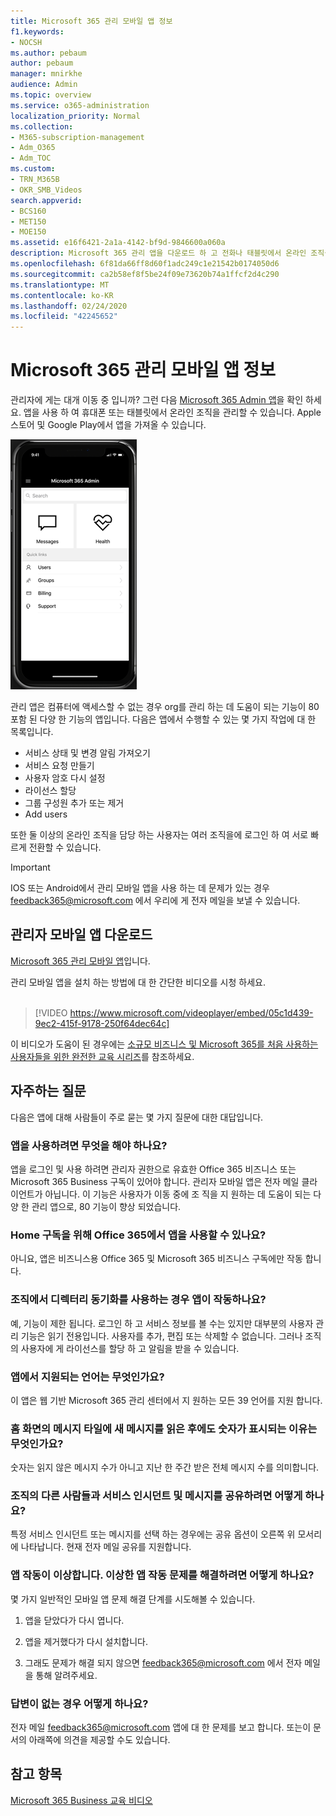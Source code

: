 ```yaml
---
title: Microsoft 365 관리 모바일 앱 정보
f1.keywords:
- NOCSH
ms.author: pebaum
author: pebaum
manager: mnirkhe
audience: Admin
ms.topic: overview
ms.service: o365-administration
localization_priority: Normal
ms.collection:
- M365-subscription-management
- Adm_O365
- Adm_TOC
ms.custom:
- TRN_M365B
- OKR_SMB_Videos
search.appverid:
- BCS160
- MET150
- MOE150
ms.assetid: e16f6421-2a1a-4142-bf9d-9846600a060a
description: Microsoft 365 관리 앱을 다운로드 하 고 전화나 태블릿에서 온라인 조직을 관리 하는 방법에 대해 알아보세요.
ms.openlocfilehash: 6f81da66ff8d60f1adc249c1e21542b0174050d6
ms.sourcegitcommit: ca2b58ef8f5be24f09e73620b74a1ffcf2d4c290
ms.translationtype: MT
ms.contentlocale: ko-KR
ms.lasthandoff: 02/24/2020
ms.locfileid: "42245652"
---
```

# <a name="about-the-microsoft-365-admin-mobile-app"></a>Microsoft 365 관리 모바일 앱 정보

관리자에 게는 대개 이동 중 입니까? 그런 다음 [Microsoft 365 Admin 앱](https://go.microsoft.com/fwlink/?LinkID=627216)을 확인 하세요. 앱을 사용 하 여 휴대폰 또는 태블릿에서 온라인 조직을 관리할 수 있습니다. Apple 스토어 및 Google Play에서 앱을 가져올 수 있습니다. <br> 

![검색, 메시지, 상태 및 빠른 링크를 표시 하는 관리 모바일 앱 홈페이지의 화면 캡처](../media/admin-mobile-app-darkbg.png)

관리 앱은 컴퓨터에 액세스할 수 없는 경우 org를 관리 하는 데 도움이 되는 기능이 80 포함 된 다양 한 기능의 앱입니다. 다음은 앱에서 수행할 수 있는 몇 가지 작업에 대 한 목록입니다.

- 서비스 상태 및 변경 알림 가져오기
- 서비스 요청 만들기
- 사용자 암호 다시 설정
- 라이선스 할당
- 그룹 구성원 추가 또는 제거
- Add users 

또한 둘 이상의 온라인 조직을 담당 하는 사용자는 여러 조직을에 로그인 하 여 서로 빠르게 전환할 수 있습니다. 
  
> [!IMPORTANT]
> IOS 또는 Android에서 관리 모바일 앱을 사용 하는 데 문제가 있는 경우 [feedback365@microsoft.com](mailto:feedback365@microsoft.com) 에서 우리에 게 전자 메일을 보낼 수 있습니다. 
  
## <a name="download-the-admin-mobile-app"></a>관리자 모바일 앱 다운로드

[Microsoft 365 관리 모바일 앱](https://go.microsoft.com/fwlink/?LinkID=627216)입니다.
  
관리 모바일 앱을 설치 하는 방법에 대 한 간단한 비디오를 시청 하세요.<br><br>

> [!VIDEO https://www.microsoft.com/videoplayer/embed/05c1d439-9ec2-415f-9178-250f64dec64c] 

이 비디오가 도움이 된 경우에는 [소규모 비즈니스 및 Microsoft 365를 처음 사용하는 사용자들을 위한 완전한 교육 시리즈](https://support.office.com/article/6ab4bbcd-79cf-4000-a0bd-d42ce4d12816)를 참조하세요.

 
## <a name="frequently-asked-questions"></a>자주하는 질문

다음은 앱에 대해 사람들이 주로 묻는 몇 가지 질문에 대한 대답입니다.
  
### <a name="what-do-i-need-to-do-to-be-able-to-use-the-app"></a>앱을 사용하려면 무엇을 해야 하나요?

앱을 로그인 및 사용 하려면 관리자 권한으로 유효한 Office 365 비즈니스 또는 Microsoft 365 Business 구독이 있어야 합니다. 관리자 모바일 앱은 전자 메일 클라이언트가 아닙니다. 이 기능은 사용자가 이동 중에 조 직을 지 원하는 데 도움이 되는 다양 한 관리 앱으로, 80 기능이 향상 되었습니다.
  
### <a name="can-i-use-the-app-with-my-office-365-for-home-subscription"></a>Home 구독을 위해 Office 365에서 앱을 사용할 수 있나요?

아니요, 앱은 비즈니스용 Office 365 및 Microsoft 365 비즈니스 구독에만 작동 합니다. 
  
### <a name="will-the-app-work-if-my-organization-has-directory-synchronization-enabled"></a>조직에서 디렉터리 동기화를 사용하는 경우 앱이 작동하나요?

예, 기능이 제한 됩니다. 로그인 하 고 서비스 정보를 볼 수는 있지만 대부분의 사용자 관리 기능은 읽기 전용입니다. 사용자를 추가, 편집 또는 삭제할 수 없습니다. 그러나 조직의 사용자에 게 라이선스를 할당 하 고 알림을 받을 수 있습니다.
  
### <a name="what-languages-are-supported-by-the-app"></a>앱에서 지원되는 언어는 무엇인가요?

이 앱은 웹 기반 Microsoft 365 관리 센터에서 지 원하는 모든 39 언어를 지원 합니다. 
  
### <a name="why-does-the-messages-tile-on-the-home-screen-show-numbers-even-after-ive-read-the-new-messages"></a>홈 화면의 메시지 타일에 새 메시지를 읽은 후에도 숫자가 표시되는 이유는 무엇인가요?

숫자는 읽지 않은 메시지 수가 아니고 지난 한 주간 받은 전체 메시지 수를 의미합니다.
  
### <a name="how-can-i-share-the-service-incidents-and-messages-with-the-rest-of-my-organization"></a>조직의 다른 사람들과 서비스 인시던트 및 메시지를 공유하려면 어떻게 하나요?

특정 서비스 인시던트 또는 메시지를 선택 하는 경우에는 공유 옵션이 오른쪽 위 모서리에 나타납니다. 현재 전자 메일 공유를 지원합니다.
  
### <a name="my-app-is-acting-funny-what-can-i-do-to-troubleshoot-weird-app-behavior"></a>앱 작동이 이상합니다. 이상한 앱 작동 문제를 해결하려면 어떻게 하나요?

몇 가지 일반적인 모바일 앱 문제 해결 단계를 시도해볼 수 있습니다.
  
1. 앱을 닫았다가 다시 엽니다.
    
2. 앱을 제거했다가 다시 설치합니다.

3. 그래도 문제가 해결 되지 않으면 [feedback365@microsoft.com](mailto:feedback365@microsoft.com) 에서 전자 메일을 통해 알려주세요.
    
### <a name="what-do-i-do-if-my-question-isnt-answered"></a>답변이 없는 경우 어떻게 하나요?

전자 메일 [feedback365@microsoft.com](mailto:feedback365@microsoft.com) 앱에 대 한 문제를 보고 합니다. 또는이 문서의 아래쪽에 의견을 제공할 수도 있습니다. 
  
## <a name="see-also"></a>참고 항목

[Microsoft 365 Business 교육 비디오](https://support.office.com/article/6ab4bbcd-79cf-4000-a0bd-d42ce4d12816)
